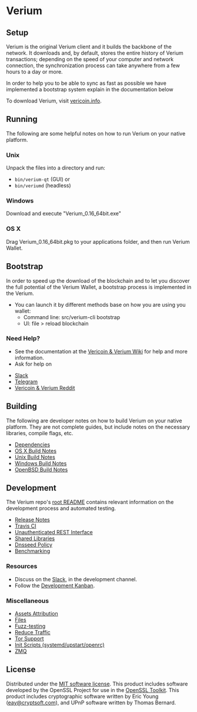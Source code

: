 Verium
=============

Setup
---------------------
Verium is the original Verium client and it builds the backbone of the network. It downloads and, by default, stores the entire history of Verium transactions; depending on the speed of your computer and network connection, the synchronization process can take anywhere from a few hours to a day or more.

In order to help you to be able to sync as fast as possible we have implemented a bootstrap system explain in the documentation below

To download Verium, visit [vericoin.info](https://vericoin.info/verium-digital-reserve/).

Running
---------------------
The following are some helpful notes on how to run Verium on your native platform.

### Unix

Unpack the files into a directory and run:

- `bin/verium-qt` (GUI) or
- `bin/veriumd` (headless)

### Windows

Download and execute "Verium_0.16_64bit.exe"

### OS X

Drag Verium_0.16_64bit.pkg to your applications folder, and then run Verium Wallet.

Bootstrap
---------------------
In order to speed up the download of the blockchain and to let you discover the full potential of the Verium Wallet, a bootstrap process is implemented in the Verium.

* You can launch it by different methods base on how you are using you wallet:
  - Command line: src/verium-cli bootstrap
  - UI: file > reload blockchain


### Need Help?

* See the documentation at the [Vericoin & Verium Wiki](https://wiki.vericoin.info/)
for help and more information.
* Ask for help on 
 - [Slack](https://slack.vericoin.info)
 - [Telegram](https://t.me/vericoinandverium)
 - [Vericoin & Verium Reddit](https://www.reddit.com/r/vericoin)

Building
---------------------
The following are developer notes on how to build Verium on your native platform. They are not complete guides, but include notes on the necessary libraries, compile flags, etc.

- [Dependencies](dependencies.md)
- [OS X Build Notes](build-osx.md)
- [Unix Build Notes](build-unix.md)
- [Windows Build Notes](build-windows.md)
- [OpenBSD Build Notes](build-openbsd.md)

Development
---------------------
The Verium repo's [root README](/README.md) contains relevant information on the development process and automated testing.

- [Release Notes](release-notes.md)
- [Travis CI](travis-ci.md)
- [Unauthenticated REST Interface](REST-interface.md)
- [Shared Libraries](shared-libraries.md)
- [Dnsseed Policy](dnsseed-policy.md)
- [Benchmarking](benchmarking.md)

### Resources
* Discuss on the [Slack](https://slack.vericoin.info), in the development channel.
* Follow the [Development Kanban](https://trello.com/b/Fna9ydfw/vericonomy).

### Miscellaneous
- [Assets Attribution](assets-attribution.md)
- [Files](files.md)
- [Fuzz-testing](fuzzing.md)
- [Reduce Traffic](reduce-traffic.md)
- [Tor Support](tor.md)
- [Init Scripts (systemd/upstart/openrc)](init.md)
- [ZMQ](zmq.md)

License
---------------------
Distributed under the [MIT software license](/COPYING).
This product includes software developed by the OpenSSL Project for use in the [OpenSSL Toolkit](https://www.openssl.org/). This product includes
cryptographic software written by Eric Young ([eay@cryptsoft.com](mailto:eay@cryptsoft.com)), and UPnP software written by Thomas Bernard.
